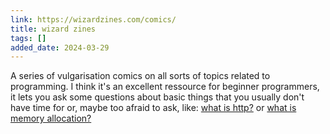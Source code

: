 ```yaml
---
link: https://wizardzines.com/comics/
title: wizard zines
tags: []
added_date: 2024-03-29
---
```



A series of vulgarisation comics on all sorts of topics related to programming. 
I think it's an excellent ressource for beginner programmers, it lets you ask 
some questions about basic things that you usually don't have time for or, maybe too
afraid to ask, like: [what is http?](https://wizardzines.com/zines/http/)
or [what is memory allocation?](https://wizardzines.com/comics/memory-allocation/)

